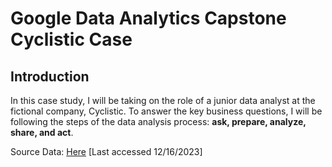 # Google Data Analytics Capstone Cyclistic Case

## Introduction

In this case study, I will be taking on the role of a junior data analyst at the fictional company, Cyclistic. To answer the key business questions, I will be following the steps of the data analysis process: **ask, prepare, analyze, share, and act**. 

Source Data: [Here](https://divvy-tripdata.s3.amazonaws.com/index.html) [Last accessed 12/16/2023]
